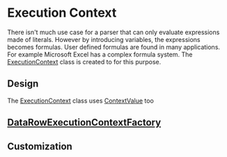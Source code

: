 # Execution Context
There isn't much use case for a parser that can only evaluate expressions made of literals.  However by introducing variables, the expressions becomes formulas.  User defined formulas are found in many applications.  For example Microsoft Excel has a complex formula system.  The [ExecutionContext<T>](xref:Albatross.Expression.ExecutionContext`1) class is created to for this purpose.

## Design


The [ExecutionContext<T>](xref:Albatross.Expression.ExecutionContext`1) class uses [ContextValue](xref:Albatross.Expression.ContextValue) too 

## [DataRowExecutionContextFactory](xref:Albatross.Expression.DataRowExecutionContextFactory)

## Customization